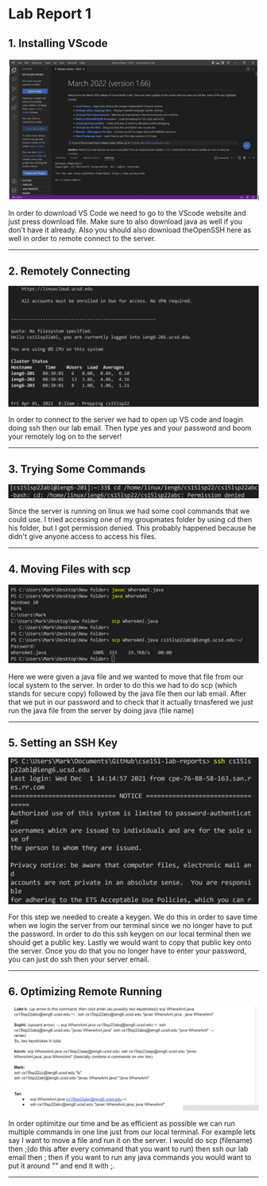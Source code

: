 # Lab Report 1

## 1. Installing VScode

![Image](1.png)


In order to download VS Code we need to go to the VScode website and just press download file. Make sure to also download java as well if you don't have it already. Also you should also download theOpenSSH here as well in order to remote connect to the server.

---
## 2. Remotely Connecting

![Image](2.png)

In order to connect to the server we had to open up VS code and loagin doing ssh then our lab email.  Then type yes and your password and boom your remotely log on to the server!

---
## 3.  Trying Some Commands

![Image](3.png)

Since the server is running on linux we had some cool commands that we could use. I tried accessing one of my groupmates folder by using cd then his folder, but I got permission denied. This probably happened because he didn't give anyone access to access his files.

---
## 4.  Moving Files with scp
![Image](4.png)

Here we were given a java file and we wanted to move that file from our local system to the server. In order to do this we had to do scp (which stands for secure copy) followed by the java file then our lab email. After that we put in our password and to check that it actually trnasfered we just run the java file from the server by doing java (file name)

---
## 5.  Setting an SSH Key

![Image](5.png)

For this step we needed to create a keygen. We do this in order to save time when we login the server from our terminal since we no longer have to put the password. In order to do this ssh keygen on our local terminal then we should get a public key. Lastly we would want to copy that public key onto the server. Once you do that you no longer have to enter your password, you can just do ssh then your server email.


---
## 6.  Optimizing Remote Running
![Image](6.png)


In order optimitze our time and be as efficient as possible we can run multiple commands in one line just from our local terminal. For example lets say I want to move a file and run it on the server. I would do scp (filename) then ;(do this after every command that you want to run) then ssh our lab email then ; then if you want to run any java commands you would want to put it around "" and end it with ;.

---






